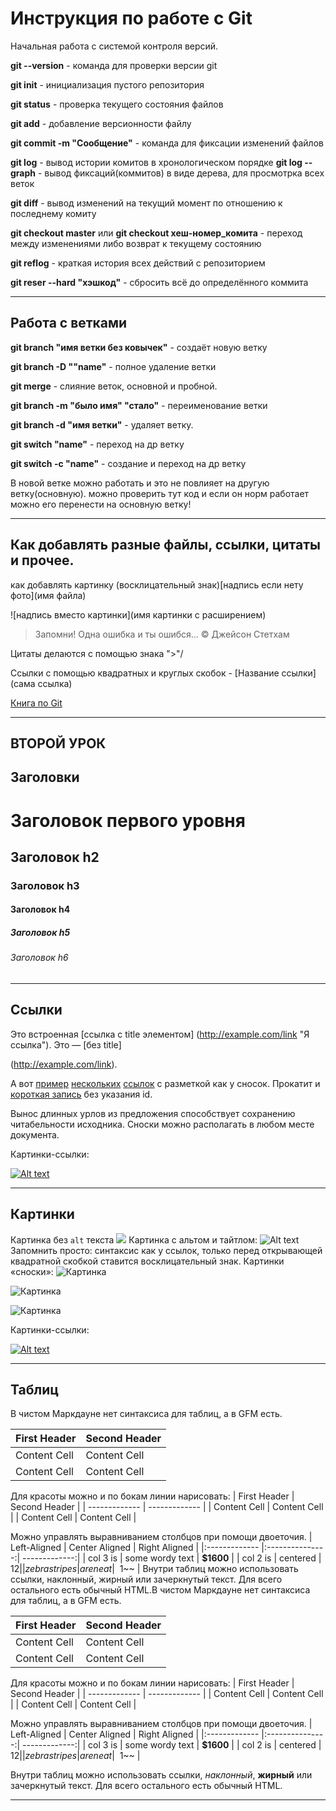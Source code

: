 # Инструкция по работе с Git

Начальная работа с системой контроля версий. 

**git --version** - команда для проверки версии git 

**git init** - инициализация пустого репозитория

**git status** - проверка текущего состояния файлов

**git add** - добавление версионности файлу

**git commit -m "Сообщение"** - команда для фиксации изменений файлов

**git log** - вывод истории комитов в хронологическом порядке
**git log --graph** - вывод фиксаций(коммитов) в виде дерева, для просмотрка всех веток

**git diff** - вывод изменений на текущий момент по отношению к последнему комиту

**git checkout master** или **git checkout хеш-номер_комита** - переход между изменениями либо возврат к текущему состоянию

**git reflog** - краткая история всех действий с репозиторием

**git reser --hard "хэшкод"** - сбросить всё до определённого коммита
___

## Работа с ветками

**git branch "имя ветки без ковычек"** - создаёт новую ветку

**git branch -D ""name"** - полное удаление ветки

**git merge** - слияние веток, основной и пробной.

**git branch -m "было имя" "стало"** - переименование ветки 

**git branch -d "имя ветки"** - удаляет ветку.

**git switch "name"** - переход на др ветку

**git switch -c "name"** - создание и переход на др ветку

В новой ветке можно работать и это не повлияет на другую ветку(основную). можно проверить тут код и если он норм работает можно его перенести на основную ветку!

___

## Как добавлять разные файлы, ссылки, цитаты и прочее.

как добавлять картинку (восклицательный знак)[надпись если нету фото](имя файла)

\!\[надпись вместо картинки](имя картинки с расширением)

> Запомни! Одна ошибка и ты ошибся... 
© Джейсон Стетхам

Цитаты делаются с помощью знака  ">"/

Ссылки с помощью квадратных и круглых скобок -  [Название ссылки](сама ссылка)

[Книга по Git](https://git-scm.com/book/ru/v2)

___

## ВТОРОЙ УРОК

## Заголовки

# Заголовок первого уровня #
## Заголовок h2
### Заголовок h3
#### Заголовок h4
##### Заголовок h5
###### Заголовок h6
___

## Ссылки

Это встроенная [ссылка с title элементом]
(http://example.com/link "Я ссылка"). Это — [без title]

(http://example.com/link).

А вот [пример][1] [нескольких][2] [ссылок][id] с
разметкой как у сносок. Прокатит и [короткая запись][]
без указания id.

[1]: http://example.com/ "Optional Title Here"

[2]: http://example.com/some

[id]: http://example.com/links (Optional Title Here)

[короткая запись]: http://example.com/short
Вынос длинных урлов из предложения способствует
сохранению читабельности исходника. Сноски можно
располагать в любом месте документа.

Картинки-ссылки:

[![Alt text](3.jpg)](http://example.com/)
___

## Картинки

Картинка без `alt` текста
![](1.jpg)
Картинка с альтом и тайтлом:
![Alt text](2.jpg "Можно задать title")
Запомнить просто: синтаксис как у ссылок, только перед
открывающей квадратной скобкой ставится восклицательный
знак.
Картинки «сноски»:
![Картинка][image1]

![Картинка][image2]

![Картинка][image3]

[image1]: //placehold.it/250x100

[image2]: //placehold.it/200x100

[image3]: //placehold.it/150x100

Картинки-ссылки:

[![Alt text](3.jpg)](http://example.com/)
___

## Таблиц 

В чистом Маркдауне нет синтаксиса для таблиц, а в GFM
есть.

First Header | Second Header
------------- | -------------
Content Cell | Content Cell
Content Cell | Content Cell

Для красоты можно и по бокам линии нарисовать:
| First Header | Second Header |
| ------------- | ------------- |
| Content Cell | Content Cell |
| Content Cell | Content Cell |

Можно управлять выравниванием столбцов при помощи
двоеточия.
| Left-Aligned | Center Aligned | Right Aligned |
|:------------- |:---------------:| -------------:|
| col 3 is | some wordy text | **$1600** |
| col 2 is | centered | $12 |
| zebra stripes | are neat | ~~$1~~ |
Внутри таблиц можно использовать ссылки, наклонный,
жирный или зачеркнутый текст.
Для всего остального есть обычный HTML.В чистом Маркдауне нет синтаксиса для таблиц, а в GFM
есть.

First Header | Second Header
------------- | -------------
Content Cell | Content Cell
Content Cell | Content Cell

Для красоты можно и по бокам линии нарисовать:
| First Header | Second Header |
| ------------- | ------------- |
| Content Cell | Content Cell |
| Content Cell | Content Cell |

Можно управлять выравниванием столбцов при помощи
двоеточия.
| Left-Aligned | Center Aligned | Right Aligned |
|:------------- |:---------------:| -------------:|
| col 3 is | some wordy text | **$1600** |
| col 2 is | centered | $12 |
| zebra stripes | are neat | ~~$1~~ |

Внутри таблиц можно использовать ссылки, *наклонный*,
**жирный** или зачеркнутый текст.
Для всего остального есть обычный HTML.
___

